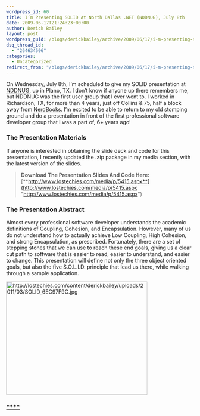 ```yaml
---
wordpress_id: 60
title: I’m Presenting SOLID At North Dallas .NET (NDDNUG), July 8th
date: 2009-06-17T21:24:23+00:00
author: Derick Bailey
layout: post
wordpress_guid: /blogs/derickbailey/archive/2009/06/17/i-m-presenting-solid-at-north-dallas-net-nddnug-july-8th.aspx
dsq_thread_id:
  - "264634506"
categories:
  - Uncategorized
redirect_from: "/blogs/derickbailey/archive/2009/06/17/i-m-presenting-solid-at-north-dallas-net-nddnug-july-8th.aspx/"
---
```

On Wednesday, July 8th, I’m scheduled to give my SOLID presentation at [NDDNUG](http://northdallas.net/), up in Plano, TX. I don’t know if anyone up there remembers me, but NDDNUG was the first user group that I ever went to. I worked in Richardson, TX, for more than 4 years, just off Collins & 75, half a block away from [NerdBooks](http://www.nerdbooks.com/). I’m excited to be able to return to my old stomping ground and do a presentation in front of the first professional software developer group that I was a part of, 6+ years ago!

### The Presentation Materials

If anyone is interested in obtaining the slide deck and code for this presentation, I recently updated the .zip package in my media section, with the latest version of the slides.

> **Download The Presentation Slides And Code Here:** [**http://www.lostechies.com/media/p/5415.aspx**](http://www.lostechies.com/media/p/5415.aspx "http://www.lostechies.com/media/p/5415.aspx")

### The Presentation Abstract

Almost every professional software developer understands the academic definitions of Coupling, Cohesion, and Encapsulation. However, many of us do not understand how to actually achieve Low Coupling, High Cohesion, and strong Encapsulation, as prescribed. Fortunately, there are a set of stepping stones that we can use to reach these end goals, giving us a clear cut path to software that is easier to read, easier to understand, and easier to change. This presentation will define not only the three object oriented goals, but also the five S.O.L.I.D. principle that lead us there, while walking through a sample application.

[<img style="border-right: 0px;border-top: 0px;border-left: 0px;border-bottom: 0px" height="303" alt="http://lostechies.com/content/derickbailey/uploads/2011/03/SOLID_6EC97F9C.jpg" src="http://lostechies.com/content/derickbailey/uploads/2011/03/SOLID_6EC97F9C.jpg" width="379" border="0" />](http://lostechies.com/content/derickbailey/uploads/2011/03/SOLID_6EC97F9C.jpg)

### 

### [****](http://www.lostechies.com/media/p/5415.aspx "http://www.lostechies.com/media/p/5415.aspx")